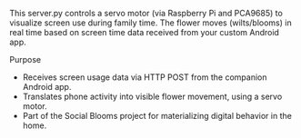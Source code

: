 This server.py controls a servo motor (via Raspberry Pi and PCA9685) to visualize screen use during family time. The flower moves (wilts/blooms) in real time based on screen time data received from your custom Android app.

Purpose
- Receives screen usage data via HTTP POST from the companion Android app.
- Translates phone activity into visible flower movement, using a servo motor.
- Part of the Social Blooms project for materializing digital behavior in the home.

